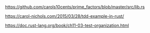 https://github.com/carols10cents/prime_factors/blob/master/src/lib.rs

https://carol-nichols.com/2015/03/28/tdd-example-in-rust/

https://doc.rust-lang.org/book/ch11-03-test-organization.html